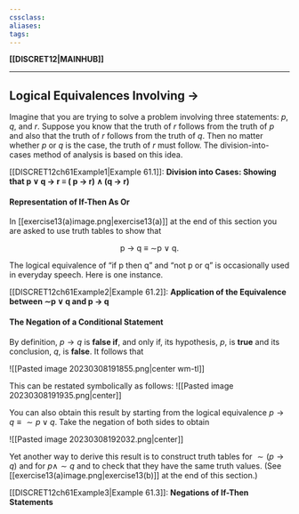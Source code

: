 ```yaml
---
cssclass:
aliases:
tags:
---
```

**[[DISCRET12|MAINHUB]]**

---
## Logical Equivalences Involving →
Imagine that you are trying to solve a problem involving three statements: $p$, $q$, and $r$. Suppose you know that the truth of $r$ follows from the truth of $p$ and also that the truth of $r$ follows from the truth of $q$. Then no matter whether $p$ or $q$ is the case, the truth of $r$ must follow. The division-into-cases method of analysis is based on this idea.

[[DISCRET12ch61Example1|Example 61.1]]: **Division into Cases: Showing that p ∨ q → r ≡ ( p → r) ∧ (q → r)**

#### Representation of If-Then As Or
In [[exercise13(a)image.png|exercise13(a)]] at the end of this section you are asked to use truth tables to show that
<center>p → q ≡ ∼p ∨ q.</center>

The logical equivalence of “if p then q” and “not p or q” is occasionally used in everyday speech. Here is one instance.

[[DISCRET12ch61Example2|Example 61.2]]: **Application of the Equivalence between ∼p ∨ q and p → q**

#### The Negation of a Conditional Statement
By definition, $p → q$ is **false if**, and only if, its hypothesis, $p$, is **true** and its conclusion,
$q$, is **false**. It follows that

![[Pasted image 20230308191855.png|center wm-tl]]

This can be restated symbolically as follows:
![[Pasted image 20230308191935.png|center]]

You can also obtain this result by starting from the logical equivalence $p → q ≡ ∼ p ∨ q$. Take the negation of both sides to obtain

![[Pasted image 20230308192032.png|center]]

Yet another way to derive this result is to construct truth tables for $∼(p → q)$ and for $p ∧ ∼q$ and to check that they have the same truth values. (See [[exercise13(a)image.png|exercise13(b)]] at the end of this section.)

[[DISCRET12ch61Example3|Example 61.3]]: **Negations of If-Then Statements**